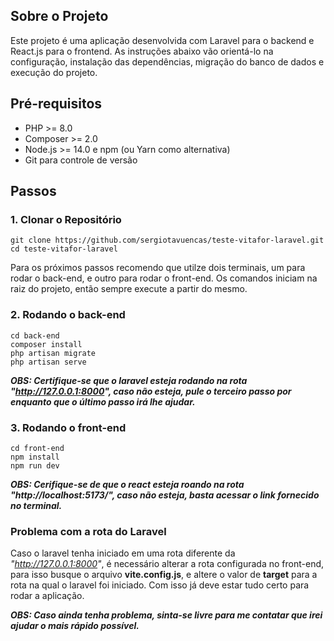 ## Sobre o Projeto

Este projeto é uma aplicação desenvolvida com Laravel para o backend e React.js para o frontend. As instruções abaixo vão orientá-lo na configuração, instalação das dependências, migração do banco de dados e execução do projeto.

## Pré-requisitos

- PHP >= 8.0
- Composer >= 2.0
- Node.js >= 14.0 e npm (ou Yarn como alternativa)
- Git para controle de versão

## Passos

### 1. Clonar o Repositório
```
git clone https://github.com/sergiotavuencas/teste-vitafor-laravel.git
cd teste-vitafor-laravel
```

Para os próximos passos recomendo que utilze dois terminais, um para rodar o back-end, e outro para rodar o front-end. Os comandos iniciam na raiz do projeto, então sempre execute a partir do mesmo.

### 2. Rodando o back-end
```
cd back-end
composer install
php artisan migrate
php artisan serve
```

***OBS: Certifique-se que o laravel esteja rodando na rota "http://127.0.0.1:8000", caso não esteja, pule o terceiro passo por enquanto que o último passo irá lhe ajudar.***

### 3. Rodando o front-end
```
cd front-end
npm install
npm run dev
```

***OBS: Cerifique-se de que o react esteja roando na rota "http://localhost:5173/", caso não esteja, basta acessar o link fornecido no terminal.***

### Problema com a rota do Laravel
Caso o laravel tenha iniciado em uma rota diferente da *"http://127.0.0.1:8000"*, é necessário alterar a rota configurada no front-end, para isso busque o arquivo **vite.config.js**, e altere o valor de **target** para a rota na qual o laravel foi iniciado. Com isso já deve estar tudo certo para rodar a aplicação.

***OBS: Caso ainda tenha problema, sinta-se livre para me contatar que irei ajudar o mais rápido possível.***